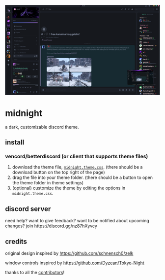 <img width=800 src="https://github.com/avrefdev/midnight-discord/raw/master/assets/preview.png">

# midnight

a dark, customizable discord theme.

## install

### vencord/betterdiscord (or client that supports theme files)

1. download the theme file, [`midnight.theme.css`](https://github.com/avrefdev/midnight-discord/raw/master/themes/midnight.theme.css). (there should be a download button on the top right of the page)
2. drag the file into your theme folder. (there should be a button to open the theme folder in theme settings)
3. (optional) customize the theme by editing the options in `midnight.theme.css`.

## discord server

need help? want to give feedback? want to be notified about upcoming changes? join <https://discord.gg/nz87hXyvcy>

## credits

original design inspired by <https://github.com/schnensch0/zelk>

window controls inspired by <https://github.com/Dyzean/Tokyo-Night>

thanks to all the [contributors](https://github.com/avrefdev/midnight-discord/graphs/contributors)!
